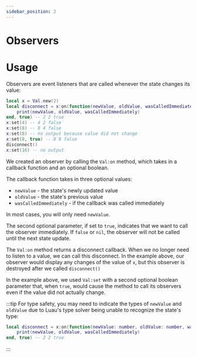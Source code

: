 ```yaml
---
sidebar_position: 2
---
```

# Observers
# Usage
Observers are event listeners that are called whenever the state changes its value:
```lua
local x = Val.new(2)
local disconnect = x:on(function(newValue, oldValue, wasCalledImmediately)
	print(newValue, oldValue, wasCalledImmediately)
end, true) -- 2 2 true
x:set(4) -- 4 2 false
x:set(8) -- 8 4 false
x:set(8) -- no output because value did not change
x:set(8, true) -- 8 8 false
disconnect()
x:set(16) -- no output
```
We created an observer by calling the `Val:on` method, which takes in a callback function and an optional boolean.

The callback function takes in three optional values:
- `newValue` - the state's newly updated value
- `oldValue` - the state's previous value
- `wasCalledImmediately` - if the callback was called immediately

In most cases, you will only need `newValue`.

The second optional parameter, if set to `true`, indicates that we want to call the observer immediately. If `false` or `nil`, the observer will not be called until the next state update.

The `Val:on` method returns a disconnect callback. When we no longer need to listen to a value, we can call this disconnect. In the example above, our observer would display any changes of the value of `x`, but this observer is destroyed after we called `disconnect()`

In the example above, we used `Val:set` with a second optional boolean parameter that, when `true`, would cause the method to call its observers even if the value did not actually change.

:::tip
For type safety, you may need to indicate the types of `newValue` and `oldValue` due to Luau's type solver being unable to recognize the state's type:
```lua
local disconnect = x:on(function(newValue: number, oldValue: number, wasCalledImmediately)
	print(newValue, oldValue, wasCalledImmediately)
end, true) -- 2 2 true
```
:::